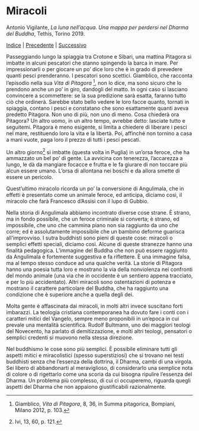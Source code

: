 # Miracoli

Antonio Vigilante, _La luna nell’acqua. Una mappa per perdersi nel Dharma del Buddha_, Tethis, Torino 2019.

[Indice](index.md) | [Precedente](mendicanti.md) | [Successivo](la-zattera.md)

Passeggiando lungo la spiaggia tra Crotone e Sibari, una mattina Pitagora si imbatte in alcuni pescatori che stanno spingendo la barca in mare. Per impressionarli o per giocare un po’ dice loro che è in grado di prevedere quanti pesci prenderanno. I pescatori sono scettici. Giamblico, che racconta l’episodio nella sua _Vita di Pitagora_ [^19], non lo dice, ma sono sicuro che lo prendono anche un po’ in giro, dandogli del matto. In ogni caso si lasciano convincere a scommettere: se la sua predizione sarà esatta, faranno tutto ciò che ordinerà. Sarebbe stato bello vedere le loro facce quanto, tornati in spiaggia, contano i pesci e constatano che sono esattamente quanti aveva predetto Pitagora. Non uno di più, non uno di meno. Cosa chiederà ora Pitagora? Un altro uomo, in un altro tempo, avrebbe detto: lasciate tutto e seguitemi. Pitagora è meno esigente, si limita a chiedere di liberare i pesci nel mare, restituendo loro la vita e la libertà. Poi, affinché non tornino a casa a mani vuote, paga loro il prezzo di tutti i pesci pescati.

Un altro giorno[^20] si imbatte (questa volta in Puglia) in un’orsa feroce, che ha ammazzato un bel po’ di gente. La avvicina con tenerezza, l’accarezza a lungo, le dà da mangiare focacce e frutta e le fa giurare di non toccare più alcun essere umano. L’orsa di allontana nei boschi e da allora smette di essere un pericolo.

Quest’ultimo miracolo ricorda un po’ la conversione di Angulimala, che in effetti è presentato come un animale feroce, ed anticipa, diciamo così, il miracolo che farà Francesco d’Assisi con il lupo di Gubbio. 

Nella storia di Angulimala abbiamo incontrato diverse cose strane. È strano, ma in fondo possibile, che un feroce criminale si converta; è strano, ed impossibile, che uno che cammina piano non sia raggiunto da uno che corre; ed è assolutamente impossibile che un bambino deforme guarisca all’improvviso. I sutra buddhisti sono pieni di queste cose: miracoli o semplici effetti speciali, diciamo così. Alcune di queste stranezze hanno una finalità pedagogica. L’immagine del Buddha che non può essere raggiunto da Angulimala è fortemente suggestiva e fa riflettere. È una immagine falsa, ma al tempo stesso conduce ad una qualche verità. La storie di Pitagora hanno una poesia tutta loro e mostrano la via della nonviolenza nei confronti del mondo animale (una via che in occidente è un sentiero appena tracciato, e per lo più accidentato). Altri miracoli sono ostentazioni di potenza e mostrano il carattere particolare del Buddha, che ha raggiunto una condizione che è superiore anche a quella degli dei.

Molta gente è affascinata dai miracoli, in molti altri invece suscitano forti imbarazzi. La teologia cristiana contemporanea ha dovuto fare i conti con i caratteri mitici del Vangelo, sempre meno proponibili in un’epoca in cui prevale una mentalità scientifica. Rudolf Bultmann, uno dei maggiori teologi del Novecento, ha parlato di demitizzazione, e molti altri teologi, pensatori o semplici credenti si muovono nella stessa direzione. 

Nel buddhismo le cose sono più semplici. È possibile eliminare tutti gli aspetti mitici e miracolistici (spesso superstiziosi) che si trovano nei testi buddhisti senza che l’essenza della dottrina, il Dharma, cambi di una virgola. Sei libero di abbandonarti al meraviglioso, di considerarlo una semplice nota di colore o di rigettarlo come una scoria da cui bisogna ripulire l’essenza del Dharma. Un problema più complesso, di cui ci occuperemo, riguarda quegli aspetti del Dharma che non appaiono giustificabili razionalmente.

[^19]: Giamblico, _Vita di Pitagora_, 8, 36, in Summa pitagorica, Bompiani, Milano 2012, p. 103.  
[^20]: Ivi, 13, 60, p. 121.
